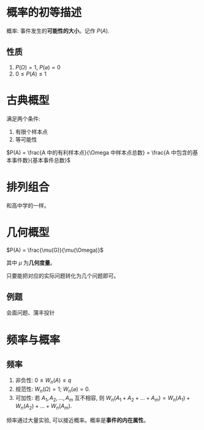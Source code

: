 # 概率的初等描述
概率: 事件发生的**可能性的大小**。记作 $P(A)$.

## 性质
1. $P(\Omega) = 1$, $P(\varnothing) = 0$
2. $0 \leq P(A) \leq 1$

# 古典概型
满足两个条件:
1. 有限个样本点
2. 等可能性

$P(A) = \frac{A 中的有利样本点}{\Omega 中样本点总数} = \frac{A 中包含的基本事件数}{基本事件总数}$

# 排列组合
和高中学的一样。

# 几何概型
$P(A) = \frac{\mu(G)}{\mu(\Omega)}$

其中 $\mu$ 为**几何度量**。

只要能把对应的实际问题转化为几个问题即可。

## 例题
会面问题、蒲丰投针

# 频率与概率
## 频率
1. 非负性: $0 \leq W_n(A) \leq q$
2. 规范性: $W_n(\Omega) = 1;\ W_n(\varnothing) = 0$.
3. 可加性: 若 $A_1, A_2, ..., A_m$ 互不相容, 则 $W_n(A_1+A_2+...+A_m) = W_n(A_1) + W_n(A_2) + ... + W_n(A_m)$.

频率通过大量实验, 可以接近概率。概率是**事件的内在属性**。